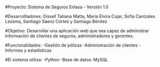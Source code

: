 #Proyecto: Sistema de Seguros Enlasa - Versión 1.0

#Desarrollladores: Gissell Tatiana Matta, María Elvira Cujar, Sofía Canizales Lezama, Santiago Sáenz Córtes y Santiago Bénitez

#Objetivo: Desarrollar una aplicación web que sea capaz de administrar información de clientes de seguros, administradores y gerentes.

#Funcionalidades:
-Gestión de pólizas
-Administración de clientes
-Informes y estadísticas

#El sistema utiliza:
-Python
-Base de datos: MySQL

